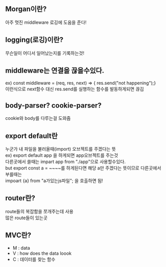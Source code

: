 <div>
    <h2>Morgan이란?</h2>
    <p>
        아주 멋진 middleware 로깅에 도움을 준다!
    </p>
    <h2>logging(로깅)이란?</h2>
    <p>
        무슨일이 어디서 일어났는지를 기록하는것!
    </p>
    <h2>middleware는 연결을 끊을수있다.</h2>
    <p>ex) const middleware = (req, res, next) => { res.send("not happening");}<br/>
    이런식으로 next함수 대신 res.send를 실행하는 함수를 발동하게되면 끊김  
    </p>
    <h2>body-parser? cookie-parser?</h2>
    <p>
        cookie와 body를 다루는걸 도와줌
    </p>
    <h2>export default란</h2>
    <p>
        누군가 내 파일을 불러올때(import) 오브젝트를 주겠다는 뜻<br/>
        ex) export default app 을 하게되면 app오브젝트를 주는것<br/>
        다른곳에서 쓸때는 impart app from "./app"으로 사용할수있다.<br/>
        but export const a = ~~~~를 하게된다면 해당 a만 주겠다는 뜻이므로 다른곳에서 부를때는<br/>
        impoart {a} from "a가있는js파일"; 을 호출하면 됨!
    </p>
    <h2>router란?</h2>
    <p>route들의 복잡함을 쪼개주는데 사용<br/>
        많은 route들이 있는곳
    </p>
    <h2>MVC란?</h2>
    <ul>
        <li>M : data</li>
        <li>V : how does the data loook</li>
        <li>C : 데이터를 찾는 함수</li>
    </ul>
</div>